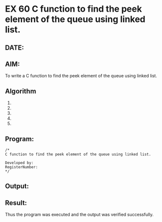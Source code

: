 # EX 60 C function to find the peek element of the queue using linked list.
## DATE:
## AIM:
To write a C function to find the peek element of the queue using linked list.

## Algorithm
1. 
2. 
3. 
4.  
5.   

## Program:
```
/*
C function to find the peek element of the queue using linked list.

Developed by: 
RegisterNumber:  
*/
```

## Output:



## Result:
Thus the program was executed and the output was verified successfully.
